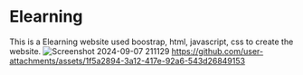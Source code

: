 # Elearning
This is a Elearning website 
used boostrap, html, javascript, css to create the website.
![Screenshot 2024-09-07 211129](https://github.com/user-attachments/assets/11c08c7f-595a-4e00-bc7f-1a510a71563d)
https://github.com/user-attachments/assets/1f5a2894-3a12-417e-92a6-543d26849153

